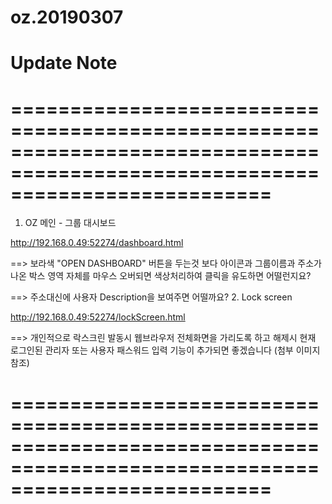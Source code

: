 # oz.20190307

# Update Note

==============================================================================================================================
==============================================================================================================================

1. OZ 메인 - 그룹 대시보드

http://192.168.0.49:52274/dashboard.html

==> 보라색 "OPEN DASHBOARD" 버튼을 두는것 보다 아이콘과 그룹이름과 주소가 나온 박스 영역 자체를 마우스 오버되면 색상처리하여 클릭을 유도하면 어떨런지요?

==> 주소대신에 사용자 Description을 보여주면 어떨까요?
2. Lock screen

http://192.168.0.49:52274/lockScreen.html

==> 개인적으로 락스크린 발동시 웹브라우저 전체화면을 가리도록 하고 해제시 현재 로그인된 관리자 또는 사용자 패스워드 입력 기능이 추가되면 좋겠습니다 (첨부 이미지 참조)

==============================================================================================================================
==============================================================================================================================
